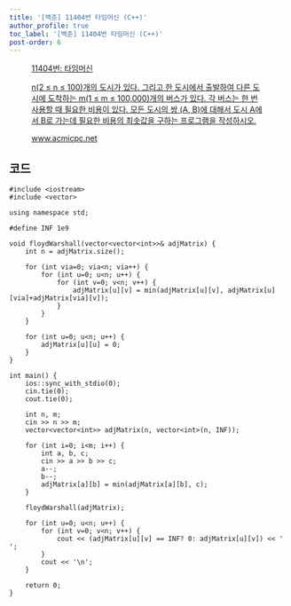 ```yaml
---
title: '[백준] 11404번 타임머신 (C++)'
author_profile: true
toc_label: '[백준] 11404번 타임머신 (C++)'
post-order: 6
---
```


<figure data-ke-type="opengraph"><a href="https://www.acmicpc.net/problem/11404" data-source-url="https://www.acmicpc.net/problem/11404">
<div class="og-image" style="background-image: url('https://drive.google.com/uc?export=view&id=1nCax5mgwtYA82T46I_ntU1afsBBNkrLr');"></div>
<div class="og-text">
<p class="og-title">11404번: 타임머신</p>
<p class="og-desc">n(2 ≤ n ≤ 100)개의 도시가 있다. 그리고 한 도시에서 출발하여 다른 도시에 도착하는 m(1 ≤ m ≤ 100,000)개의 버스가 있다. 각 버스는 한 번 사용할 때 필요한 비용이 있다. 모든 도시의 쌍 (A, B)에 대해서 도시 A에서 B로 가는데 필요한 비용의 최솟값을 구하는 프로그램을 작성하시오.</p>
<p class="og-host">www.acmicpc.net</p></div></a></figure>

## 코드
```cpp::lineons
#include <iostream>
#include <vector>

using namespace std;

#define INF 1e9

void floydWarshall(vector<vector<int>>& adjMatrix) {
    int n = adjMatrix.size();

    for (int via=0; via<n; via++) {
        for (int u=0; u<n; u++) {
            for (int v=0; v<n; v++) {
                adjMatrix[u][v] = min(adjMatrix[u][v], adjMatrix[u][via]+adjMatrix[via][v]);
            }
        }
    }

    for (int u=0; u<n; u++) {
        adjMatrix[u][u] = 0;
    }
}

int main() {
    ios::sync_with_stdio(0);
    cin.tie(0);
    cout.tie(0);

    int n, m;
    cin >> n >> m;
    vector<vector<int>> adjMatrix(n, vector<int>(n, INF));

    for (int i=0; i<m; i++) {
        int a, b, c;
        cin >> a >> b >> c;
        a--;
        b--;
        adjMatrix[a][b] = min(adjMatrix[a][b], c);
    }

    floydWarshall(adjMatrix);

    for (int u=0; u<n; u++) {
        for (int v=0; v<n; v++) {
            cout << (adjMatrix[u][v] == INF? 0: adjMatrix[u][v]) << ' ';
        }
        cout << '\n';
    }

    return 0;
}
```
